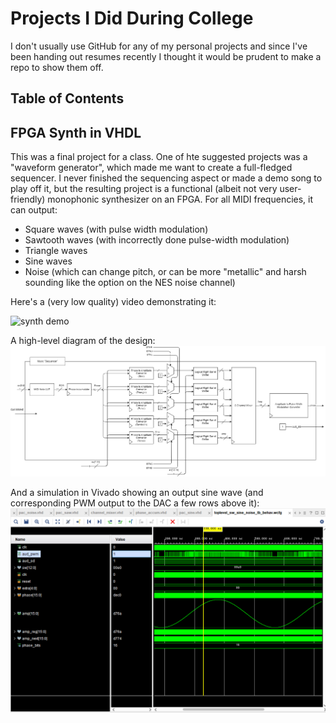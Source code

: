 # Projects I Did During College

I don't usually use GitHub for any of my personal projects and since I've been handing out resumes recently I thought it would be prudent to make a repo to show them off.

## Table of Contents

## FPGA Synth in VHDL

This was a final project for a class. One of hte suggested projects was a "waveform generator", which made me want to create a full-fledged sequencer. I never finished the sequencing aspect or made a demo song to play off it, but the resulting project is a functional (albeit not very user-friendly) monophonic synthesizer on an FPGA. For all MIDI frequencies, it can output:
- Square waves (with pulse width modulation)
- Sawtooth waves (with incorrectly done pulse-width modulation)
- Triangle waves
- Sine waves
- Noise (which can change pitch, or can be more "metallic" and harsh sounding like the option on the NES noise channel)

Here's a (very low quality) video demonstrating it:

![synth demo](https://github.com/user-attachments/assets/80758e3f-b586-4172-b190-afab6e921376)

A high-level diagram of the design:
![](./VHDL_Synth/diagram.png)

And a simulation in Vivado showing an output sine wave (and corresponding PWM output to the DAC a few rows above it):
![](./VHDL_Synth/sine_wave_out.png)
